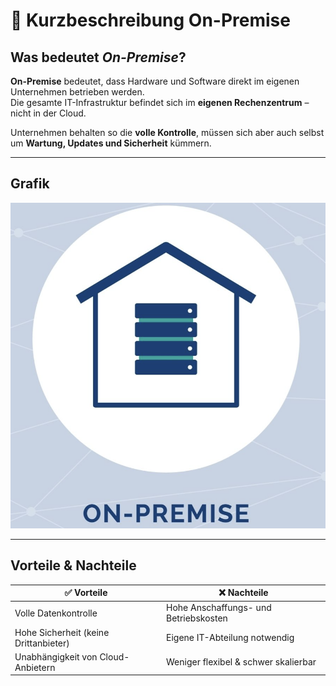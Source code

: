 # 🏢 Kurzbeschreibung **On-Premise**

## Was bedeutet *On-Premise*?
**On-Premise** bedeutet, dass Hardware und Software direkt im eigenen Unternehmen betrieben werden.  
Die gesamte IT-Infrastruktur befindet sich im **eigenen Rechenzentrum** – nicht in der Cloud.  

Unternehmen behalten so die **volle Kontrolle**, müssen sich aber auch selbst um **Wartung, Updates und Sicherheit** kümmern.  

---

## Grafik
![On-Premise](Bilder/On-Premise.png)

---

## Vorteile & Nachteile
| ✅ Vorteile                         | ❌ Nachteile                          |
|-------------------------------------|---------------------------------------|
| Volle Datenkontrolle                | Hohe Anschaffungs- und Betriebskosten |
| Hohe Sicherheit (keine Drittanbieter)| Eigene IT-Abteilung notwendig         |
| Unabhängigkeit von Cloud-Anbietern  | Weniger flexibel & schwer skalierbar  |